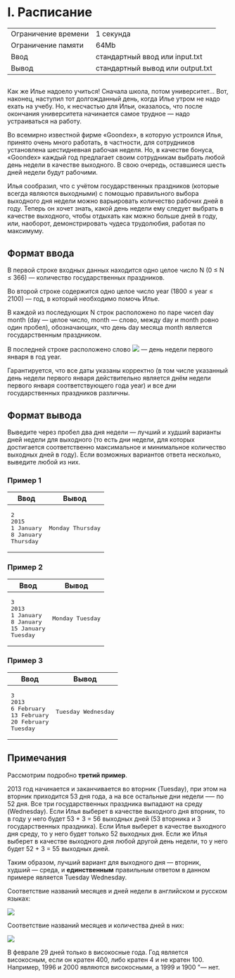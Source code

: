 <div class="problem-statement">
   <div class="header">
      <h1 class="title">I. Расписание</h1>
      <table>
         <tr class="time-limit">
            <td class="property-title">Ограничение времени</td>
            <td>1&nbsp;секунда</td>
         </tr>
         <tr class="memory-limit">
            <td class="property-title">Ограничение памяти</td>
            <td>64Mb</td>
         </tr>
         <tr class="input-file">
            <td class="property-title">Ввод</td>
            <td colspan="1">стандартный ввод или input.txt</td>
         </tr>
         <tr class="output-file">
            <td class="property-title">Вывод</td>
            <td colspan="1">стандартный вывод или output.txt</td>
         </tr>
      </table>
   </div>
   <h2></h2>
   <div class="legend"><span style="">
         <p>Как же Илье надоело учиться! Сначала школа, потом университет... Вот, наконец, наступил тот долгожданный день, когда Илье
            утром не надо ехать на учебу. Но, к несчастью для Ильи, оказалось, что после окончания университета начинается самое трудное&nbsp;&mdash; надо устраиваться на работу. 
         </p></span><p>Во всемирно известной фирме &laquo;Goondex&raquo;, в которую устроился Илья, принято очень много работать, в частности, для сотрудников установлена шестидневная рабочая неделя.
         Но, в качестве бонуса, &laquo;Goondex&raquo; каждый год предлагает своим сотрудникам выбрать любой день недели в качестве выходного. В свою очередь, оставшиеся шесть
         дней недели будут рабочими. 
      </p>
      <p>Илья сообразил, что с учётом государственных праздников (которые всегда являются выходными) с помощью правильного выбора выходного
         дня недели можно варьировать количество рабочих дней в году. Теперь он хочет знать, какой день недели ему следует выбрать
         в качестве выходного, чтобы отдыхать как можно больше дней в году, или, наоборот, демонстрировать чудеса трудолюбия, работая
         по максимуму. 
      </p>
   </div>
   <h2>Формат ввода</h2>
   <div class="input-specification"><span style="">
         <p>В первой строке входных данных находится одно целое число <span class="tex-math-text">N</span> (<span class="tex-math-text">0 &le; N &le; 366</span>)&nbsp;&mdash; количество государственных праздников. 
         </p></span><p>Во второй строке содержится одно целое число <span class="tex-math-text">year</span> (<span class="tex-math-text">1800 &le; year &le; 2100</span>)&nbsp;&mdash; год, в который необходимо помочь Илье. 
      </p>
      <p>В каждой из последующих <span class="tex-math-text">N</span> строк расположено по паре чисел <span class="tex-math-text">day</span> <span class="tex-math-text">month</span> (<span class="tex-math-text">day</span>&nbsp;&mdash; целое число, <span class="tex-math-text">month</span>&nbsp;&mdash; слово, между <span class="tex-math-text">day</span> и <span class="tex-math-text">month</span> ровно один пробел), обозначающих, что день <span class="tex-math-text">day</span> месяца <span class="tex-math-text">month</span> является государственным праздником. 
      </p> <p>В последней строке расположено слово <span class="tex-math-inline"><img class="tex-math" src="https://contest.yandex.ru/testsys/tex/render/ZGF5XF9vZlxfd2Vlaw==.png"></span>&nbsp;&mdash; день недели первого января в год <span class="tex-math-text">year</span>.
      </p>
      <p>Гарантируется, что все даты указаны корректно (в том числе указанный день недели первого января действительно является днём
         недели первого января соответствующего года <span class="tex-math-text">year</span>) и все дни государственных праздников различны. 
      </p>
   </div>
   <h2>Формат вывода</h2>
   <div class="output-specification"><span style="">
         <p>Выведите через пробел два дня недели&nbsp;&mdash; лучший и худший варианты дней недели для выходного (то есть дни недели, для которых достигается соответственно максимальное
            и минимальное количество выходных дней в году). Если возможных вариантов ответа несколько, выведите любой из них. 
         </p></span></div>
   <h3>Пример 1</h3>
   <table class="sample-tests">
      <thead>
         <tr>
            <th>Ввод</th>
            <th>Вывод</th>
         </tr>
      </thead>
      <tbody>
         <tr>
            <td><pre>2
2015
1 January
8 January
Thursday
</pre></td>
            <td><pre>Monday Thursday
</pre></td>
         </tr>
      </tbody>
   </table>
   <h3>Пример 2</h3>
   <table class="sample-tests">
      <thead>
         <tr>
            <th>Ввод</th>
            <th>Вывод</th>
         </tr>
      </thead>
      <tbody>
         <tr>
            <td><pre>3
2013
1 January
8 January
15 January
Tuesday
</pre></td>
            <td><pre>Monday Tuesday
</pre></td>
         </tr>
      </tbody>
   </table>
   <h3>Пример 3</h3>
   <table class="sample-tests">
      <thead>
         <tr>
            <th>Ввод</th>
            <th>Вывод</th>
         </tr>
      </thead>
      <tbody>
         <tr>
            <td><pre>3
2013
6 February
13 February
20 February
Tuesday
</pre></td>
            <td><pre>Tuesday Wednesday
</pre></td>
         </tr>
      </tbody>
   </table>
   <h2>Примечания</h2>
   <div class="notes"><span style="">
         <p>Рассмотрим подробно <span style="font-weight:bold;">третий пример</span>.
         </p></span><p>2013 год начинается и заканчивается во вторник (<span class="tex-monospace">Tuesday</span>), при этом на вторник приходится <span class="tex-math-text">53</span> дня года, а на все остальные дни недели&nbsp;&ndash;— по <span class="tex-math-text">52</span> дня. Все три государственных праздника выпадают на среду (<span class="tex-monospace">Wednesday</span>). Если Илья выберет в качестве выходного дня вторник, то в году у него будет <span class="tex-math-text">53 + 3 = 56</span> выходных дней (<span class="tex-math-text">53</span> вторника и <span class="tex-math-text">3</span> государственных праздника). Если Илья выберет в качестве выходного дня среду, то у него будет только <span class="tex-math-text">52</span> выходных дня. Если же Илья выберет в качестве выходного дня любой другой день недели, то у него будет <span class="tex-math-text">52 + 3 = 55</span> выходных дней.
      </p>
      <p>Таким образом, лучший вариант для выходного дня&nbsp;&mdash; вторник, худший&nbsp;&mdash; среда, и <span style="font-weight:bold;">единственным</span> правильным ответом в данном примере является <span class="tex-monospace">Tuesday Wednesday</span>.
      </p>
      <p>Соответствие названий месяцев и дней недели в английском и русском языках:</p>
      <p><img class="user-image" src="/testsys/statement-image?imageId=1bc9b8d4e13c791b803b4a91c9b5ef2990745beefe9c2ad2253fe3fda6f0d46f"></p>
      <p>Соответствие названий месяцев и количества дней в них: </p>
      <p><img class="user-image" src="/testsys/statement-image?imageId=9f749e6620b03d62261d0032a307c1044a5e264528afa0b44ec5f02f7fc8977b"></p>
      <p>В феврале 29 дней только в високосные года. Год является високосным, если он кратен 400, либо кратен 4 и не кратен 100. Например,
         1996 и 2000 являются високосными, а 1999 и 1900 "&mdash; нет. 
      </p>
   </div>
